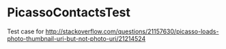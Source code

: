 PicassoContactsTest
===================

Test case for http://stackoverflow.com/questions/21157630/picasso-loads-photo-thumbnail-uri-but-not-photo-uri/21214524
